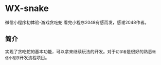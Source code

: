 WX-snake
======

   微信小程序初体验-游戏贪吃蛇
   看完小程序2048有感而发，感谢2048作者。

简介
---------
        
实现了贪吃蛇的基本功能，可以拿来继续玩法的开发。对于`初学者`是很好的熟悉`微信小程序`开发流程项目。<br/>

           
            
